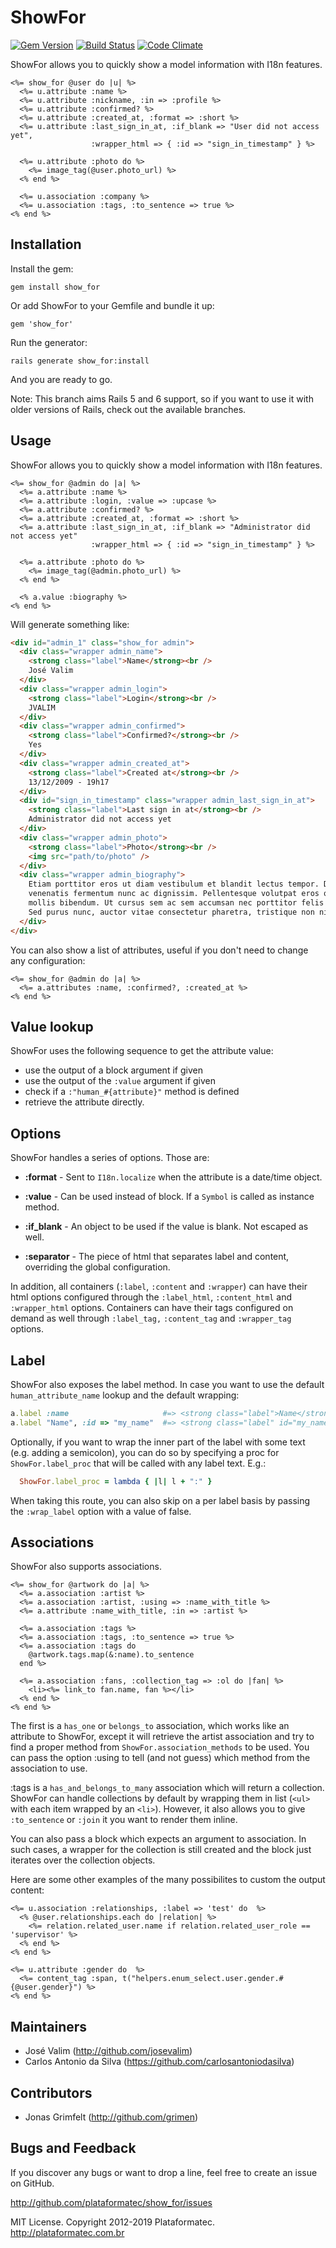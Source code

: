 # ShowFor

[![Gem Version](https://fury-badge.herokuapp.com/rb/show_for.png)](http://badge.fury.io/rb/show_for)
[![Build Status](https://api.travis-ci.org/plataformatec/show_for.png?branch=master)](http://travis-ci.org/plataformatec/show_for)
[![Code Climate](https://codeclimate.com/github/plataformatec/show_for.png)](https://codeclimate.com/github/plataformatec/show_for)

ShowFor allows you to quickly show a model information with I18n features.

```erb
<%= show_for @user do |u| %>
  <%= u.attribute :name %>
  <%= u.attribute :nickname, :in => :profile %>
  <%= u.attribute :confirmed? %>
  <%= u.attribute :created_at, :format => :short %>
  <%= u.attribute :last_sign_in_at, :if_blank => "User did not access yet",
                  :wrapper_html => { :id => "sign_in_timestamp" } %>

  <%= u.attribute :photo do %>
    <%= image_tag(@user.photo_url) %>
  <% end %>

  <%= u.association :company %>
  <%= u.association :tags, :to_sentence => true %>
<% end %>
```

## Installation

Install the gem:

    gem install show_for

Or add ShowFor to your Gemfile and bundle it up:

    gem 'show_for'

Run the generator:

    rails generate show_for:install

And you are ready to go.

Note: This branch aims Rails 5 and 6 support, so if you want to use it with
older versions of Rails, check out the available branches.

## Usage

ShowFor allows you to quickly show a model information with I18n features.

```erb
<%= show_for @admin do |a| %>
  <%= a.attribute :name %>
  <%= a.attribute :login, :value => :upcase %>
  <%= a.attribute :confirmed? %>
  <%= a.attribute :created_at, :format => :short %>
  <%= a.attribute :last_sign_in_at, :if_blank => "Administrator did not access yet"
                  :wrapper_html => { :id => "sign_in_timestamp" } %>

  <%= a.attribute :photo do %>
    <%= image_tag(@admin.photo_url) %>
  <% end %>

  <% a.value :biography %>
<% end %>
```

Will generate something like:

```html
<div id="admin_1" class="show_for admin">
  <div class="wrapper admin_name">
    <strong class="label">Name</strong><br />
    José Valim
  </div>
  <div class="wrapper admin_login">
    <strong class="label">Login</strong><br />
    JVALIM
  </div>
  <div class="wrapper admin_confirmed">
    <strong class="label">Confirmed?</strong><br />
    Yes
  </div>
  <div class="wrapper admin_created_at">
    <strong class="label">Created at</strong><br />
    13/12/2009 - 19h17
  </div>
  <div id="sign_in_timestamp" class="wrapper admin_last_sign_in_at">
    <strong class="label">Last sign in at</strong><br />
    Administrator did not access yet
  </div>
  <div class="wrapper admin_photo">
    <strong class="label">Photo</strong><br />
    <img src="path/to/photo" />
  </div>
  <div class="wrapper admin_biography">
    Etiam porttitor eros ut diam vestibulum et blandit lectus tempor. Donec
    venenatis fermentum nunc ac dignissim. Pellentesque volutpat eros quis enim
    mollis bibendum. Ut cursus sem ac sem accumsan nec porttitor felis luctus.
    Sed purus nunc, auctor vitae consectetur pharetra, tristique non nisi.
  </div>
</div>
```

You can also show a list of attributes, useful if you don't need to change any configuration:

```erb
<%= show_for @admin do |a| %>
  <%= a.attributes :name, :confirmed?, :created_at %>
<% end %>
```

## Value lookup

ShowFor uses the following sequence to get the attribute value:

* use the output of a block argument if given
* use the output of the `:value` argument if given
* check if a `:"human_#{attribute}"` method is defined
* retrieve the attribute directly.

## Options

ShowFor handles a series of options. Those are:

* __:format__ - Sent to `I18n.localize` when the attribute is a date/time object.

* __:value__ - Can be used instead of block. If a `Symbol` is called as instance method.

* __:if_blank__ - An object to be used if the value is blank. Not escaped as well.

* __:separator__ - The piece of html that separates label and content, overriding the global configuration.

In addition, all containers (`:label`, `:content` and `:wrapper`) can have their html
options configured through the `:label_html`, `:content_html` and `:wrapper_html`
options. Containers can have their tags configured on demand as well through
`:label_tag,` `:content_tag` and `:wrapper_tag` options.

## Label

ShowFor also exposes the label method. In case you want to use the default
`human_attribute_name` lookup and the default wrapping:

```ruby
a.label :name                     #=> <strong class="label">Name</strong>
a.label "Name", :id => "my_name"  #=> <strong class="label" id="my_name">Name</strong>
```

Optionally, if you want to wrap the inner part of the label with some text
(e.g. adding a semicolon), you can do so by specifying a proc for `ShowFor.label_proc`
that will be called with any label text. E.g.:

```ruby
  ShowFor.label_proc = lambda { |l| l + ":" }
```

When taking this route, you can also skip on a per label basis by passing the
`:wrap_label` option with a value of false.

## Associations

ShowFor also supports associations.

```erb
<%= show_for @artwork do |a| %>
  <%= a.association :artist %>
  <%= a.association :artist, :using => :name_with_title %>
  <%= a.attribute :name_with_title, :in => :artist %>

  <%= a.association :tags %>
  <%= a.association :tags, :to_sentence => true %>
  <%= a.association :tags do
    @artwork.tags.map(&:name).to_sentence
  end %>

  <%= a.association :fans, :collection_tag => :ol do |fan| %>
    <li><%= link_to fan.name, fan %></li>
  <% end %>
<% end %>
```

The first is a `has_one` or `belongs_to` association, which works like an attribute
to ShowFor, except it will retrieve the artist association and try to find a
proper method from `ShowFor.association_methods` to be used. You can pass
the option :using to tell (and not guess) which method from the association
to use.

:tags is a `has_and_belongs_to_many` association which will return a collection.
ShowFor can handle collections by default by wrapping them in list (`<ul>` with
each item wrapped by an `<li>`). However, it also allows you to give `:to_sentence`
or `:join` it you want to render them inline.

You can also pass a block which expects an argument to association. In such cases,
a wrapper for the collection is still created and the block just iterates over the
collection objects.

Here are some other examples of the many possibilites to custom the output content:

```erb
<%= u.association :relationships, :label => 'test' do  %>
  <% @user.relationships.each do |relation| %>
    <%= relation.related_user.name if relation.related_user_role == 'supervisor' %>
  <% end %>
<% end %>

<%= u.attribute :gender do  %>
  <%= content_tag :span, t("helpers.enum_select.user.gender.#{@user.gender}") %>
<% end %>
```

## Maintainers

* José Valim (http://github.com/josevalim)
* Carlos Antonio da Silva (https://github.com/carlosantoniodasilva)

## Contributors

* Jonas Grimfelt (http://github.com/grimen)

## Bugs and Feedback

If you discover any bugs or want to drop a line, feel free to create an issue on GitHub.

http://github.com/plataformatec/show_for/issues

MIT License. Copyright 2012-2019 Plataformatec. http://plataformatec.com.br
